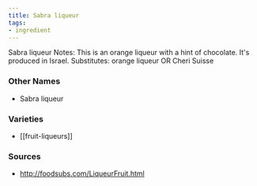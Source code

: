 ```yaml
---
title: Sabra liqueur
tags:
- ingredient
---
```

Sabra liqueur Notes: This is an orange liqueur with a hint of chocolate. It's produced in Israel. Substitutes: orange liqueur OR Cheri Suisse

### Other Names

* Sabra liqueur

### Varieties

* [[fruit-liqueurs]]

### Sources
* http://foodsubs.com/LiqueurFruit.html
